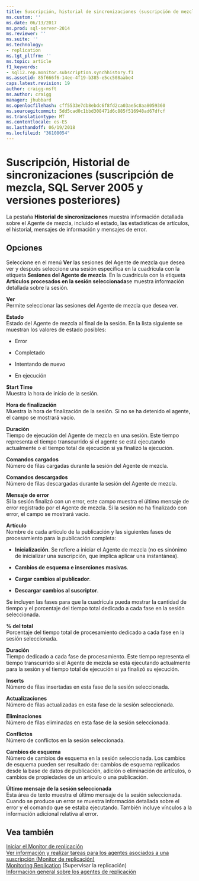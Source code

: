 ```yaml
---
title: Suscripción, historial de sincronizaciones (suscripción de mezcla, SQL Server 2005 y versiones posterior) | Documentos de Microsoft
ms.custom: ''
ms.date: 06/13/2017
ms.prod: sql-server-2014
ms.reviewer: ''
ms.suite: ''
ms.technology:
- replication
ms.tgt_pltfrm: ''
ms.topic: article
f1_keywords:
- sql12.rep.monitor.subscription.synchhistory.f1
ms.assetid: 85f666f6-14ee-4f19-b385-e5cc508aabe4
caps.latest.revision: 19
author: craigg-msft
ms.author: craigg
manager: jhubbard
ms.openlocfilehash: cff5533e7db8ebdc6f8fd2ca03ae5c8aa8059360
ms.sourcegitcommit: 5dd5cad0c1bbd308471d6c885f516948ad67dfcf
ms.translationtype: MT
ms.contentlocale: es-ES
ms.lasthandoff: 06/19/2018
ms.locfileid: "36108054"
---
```

# <a name="subscription-synchronization-history-merge-subscription-sql-server-2005-and-later"></a>Suscripción, Historial de sincronizaciones (suscripción de mezcla, SQL Server 2005 y versiones posteriores)
  La pestaña **Historial de sincronizaciones** muestra información detallada sobre el Agente de mezcla, incluido el estado, las estadísticas de artículos, el historial, mensajes de información y mensajes de error.  
  
## <a name="options"></a>Opciones  
 Seleccione en el menú **Ver** las sesiones del Agente de mezcla que desea ver y después seleccione una sesión específica en la cuadrícula con la etiqueta **Sesiones del Agente de mezcla**. En la cuadrícula con la etiqueta **Artículos procesados en la sesión seleccionada**se muestra información detallada sobre la sesión.  
  
 **Ver**  
 Permite seleccionar las sesiones del Agente de mezcla que desea ver.  
  
 **Estado**  
 Estado del Agente de mezcla al final de la sesión. En la lista siguiente se muestran los valores de estado posibles:  
  
-   Error  
  
-   Completado  
  
-   Intentando de nuevo  
  
-   En ejecución  
  
 **Start Time**  
 Muestra la hora de inicio de la sesión.  
  
 **Hora de finalización**  
 Muestra la hora de finalización de la sesión. Si no se ha detenido el agente, el campo se mostrará vacío.  
  
 **Duración**  
 Tiempo de ejecución del Agente de mezcla en una sesión. Este tiempo representa el tiempo transcurrido si el agente se está ejecutando actualmente o el tiempo total de ejecución si ya finalizó la ejecución.  
  
 **Comandos cargados**  
 Número de filas cargadas durante la sesión del Agente de mezcla.  
  
 **Comandos descargados**  
 Número de filas descargadas durante la sesión del Agente de mezcla.  
  
 **Mensaje de error**  
 Si la sesión finalizó con un error, este campo muestra el último mensaje de error registrado por el Agente de mezcla. Si la sesión no ha finalizado con error, el campo se mostrará vacío.  
  
 **Artículo**  
 Nombre de cada artículo de la publicación y las siguientes fases de procesamiento para la publicación completa:  
  
-   **Inicialización**. Se refiere a iniciar el Agente de mezcla (no es sinónimo de inicializar una suscripción, que implica aplicar una instantánea).  
  
-   **Cambios de esquema e inserciones masivas**.  
  
-   **Cargar cambios al publicador**.  
  
-   **Descargar cambios al suscriptor**.  
  
 Se incluyen las fases para que la cuadrícula pueda mostrar la cantidad de tiempo y el porcentaje del tiempo total dedicado a cada fase en la sesión seleccionada.  
  
 **% del total**  
 Porcentaje del tiempo total de procesamiento dedicado a cada fase en la sesión seleccionada.  
  
 **Duración**  
 Tiempo dedicado a cada fase de procesamiento. Este tiempo representa el tiempo transcurrido si el Agente de mezcla se está ejecutando actualmente para la sesión y el tiempo total de ejecución si ya finalizó su ejecución.  
  
 **Inserts**  
 Número de filas insertadas en esta fase de la sesión seleccionada.  
  
 **Actualizaciones**  
 Número de filas actualizadas en esta fase de la sesión seleccionada.  
  
 **Eliminaciones**  
 Número de filas eliminadas en esta fase de la sesión seleccionada.  
  
 **Conflictos**  
 Número de conflictos en la sesión seleccionada.  
  
 **Cambios de esquema**  
 Número de cambios de esquema en la sesión seleccionada. Los cambios de esquema pueden ser resultado de: cambios de esquema replicados desde la base de datos de publicación, adición o eliminación de artículos, o cambios de propiedades de un artículo o una publicación.  
  
 **Último mensaje de la sesión seleccionada**  
 Esta área de texto muestra el último mensaje de la sesión seleccionada. Cuando se produce un error se muestra información detallada sobre el error y el comando que se estaba ejecutando. También incluye vínculos a la información adicional relativa al error.  
  
## <a name="see-also"></a>Vea también  
 [Iniciar el Monitor de replicación](monitor/start-the-replication-monitor.md)   
 [Ver información y realizar tareas para los agentes asociados a una suscripción &#40;Monitor de replicación&#41;](monitor/view-information-and-perform-tasks-for-subscription-agents.md)   
 [Monitoring Replication](monitoring-replication.md)  (Supervisar la replicación)  
 [Información general sobre los agentes de replicación](agents/replication-agents-overview.md)  
  
  